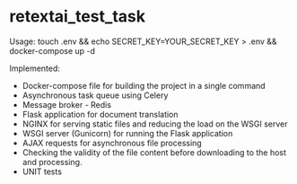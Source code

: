 # retextai_test_task

Usage: 
touch .env && echo SECRET_KEY=YOUR_SECRET_KEY > .env && docker-compose up -d

Implemented:
- Docker-compose file for building the project in a single command
- Asynchronous task queue using Celery
- Message broker - Redis
- Flask application for document translation
- NGINX for serving static files and reducing the load on the WSGI server
- WSGI server (Gunicorn) for running the Flask application
- AJAX requests for asynchronous file processing
- Checking the validity of the file content before downloading to the host and processing.
- UNIT tests